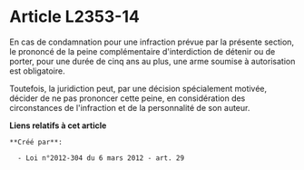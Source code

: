 # Article L2353-14

En cas de condamnation pour une infraction prévue par la présente section, le prononcé de la peine complémentaire
d'interdiction de détenir ou de porter, pour une durée de cinq ans au plus, une arme soumise à autorisation est obligatoire.

Toutefois, la juridiction peut, par une décision spécialement motivée, décider de ne pas prononcer cette peine, en
considération des circonstances de l'infraction et de la personnalité de son auteur.

**Liens relatifs à cet article**

	**Créé par**:

	  - Loi n°2012-304 du 6 mars 2012 - art. 29
